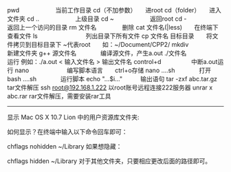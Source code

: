 pwd　　　　　　当前工作目录
cd（不加参数）　　进root
cd（folder）　　进入文件夹
cd ..　　　　　　上级目录
cd ~　　　　　　返回root
cd -　　　　　　返回上一个访问的目录
rm 文件名 　　　　删除
cat 文件名(|less)　　在终端下查看文件
ls　　　　　　　　列出目录下所有文件
cp 文件名 目标目录　　将文件拷贝到目标目录下
~代表root　　如：~/Document/CPP2/
mkdiv　　　　　　新建文件夹
g++ 源文件名　　　　编译源文件，产生a.out
./文件名　　　　　　运行  例如：./a.out < 输入文件名 > 输出文件名
control+d　　　　　中断a.out运行
nano 　　　　　　编写脚本语言　　ctrl+o存储
nano ....sh　　　　打开
bash ....sh　　　　运行脚本
echo "...$i..."　　　输出语句
tar -zxf abc.tar.gz     tar文件解压
ssh root@192.168.1.222   以root账号远程连接222服务器
unrar x abc.rar     rar文件解压，需要安装rar工具

----------
显示 Mac OS X 10.7 Lion 中的用户资源库文件夹:

如何显示？在终端中输入以下命令回车即可：

chflags nohidden ~/Library
如果想隐藏：

chflags hidden ~/Library
对于其他文件夹，只要相应更改后面的路径即可。